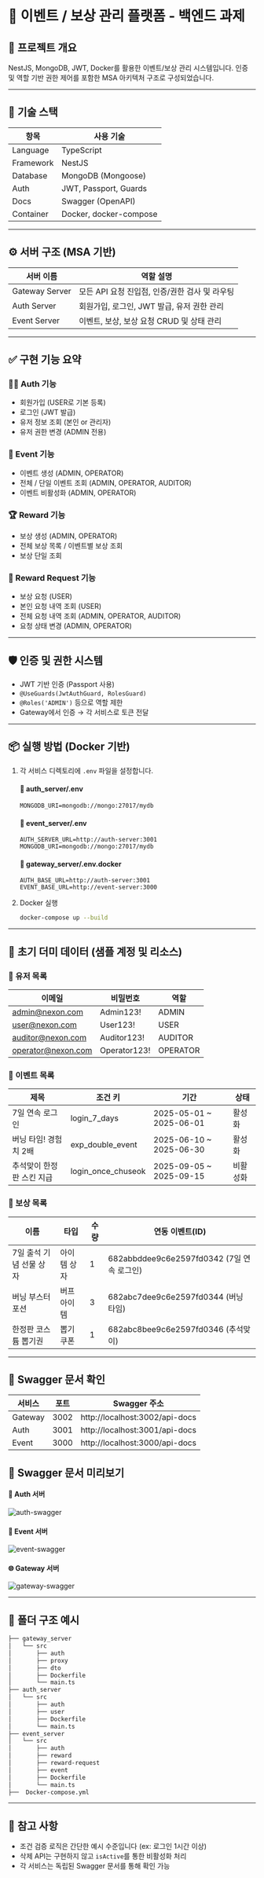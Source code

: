 # 🎯 이벤트 / 보상 관리 플랫폼 - 백엔드 과제

## 📌 프로젝트 개요
NestJS, MongoDB, JWT, Docker를 활용한 이벤트/보상 관리 시스템입니다. 인증 및 역할 기반 권한 제어를 포함한 MSA 아키텍처 구조로 구성되었습니다.

---

## 🧱 기술 스택

| 항목         | 사용 기술               |
|--------------|------------------------|
| Language     | TypeScript             |
| Framework    | NestJS                 |
| Database     | MongoDB (Mongoose)     |
| Auth         | JWT, Passport, Guards  |
| Docs         | Swagger (OpenAPI)      |
| Container    | Docker, docker-compose |

---

## ⚙️ 서버 구조 (MSA 기반)

| 서버 이름        | 역할 설명                                     |
|------------------|----------------------------------------------|
| Gateway Server   | 모든 API 요청 진입점, 인증/권한 검사 및 라우팅 |
| Auth Server      | 회원가입, 로그인, JWT 발급, 유저 권한 관리     |
| Event Server     | 이벤트, 보상, 보상 요청 CRUD 및 상태 관리       |

---

## ✅ 구현 기능 요약

### 🧑‍💻 Auth 기능
- 회원가입 (USER로 기본 등록)
- 로그인 (JWT 발급)
- 유저 정보 조회 (본인 or 관리자)
- 유저 권한 변경 (ADMIN 전용)

### 🎉 Event 기능
- 이벤트 생성 (ADMIN, OPERATOR)
- 전체 / 단일 이벤트 조회 (ADMIN, OPERATOR, AUDITOR)
- 이벤트 비활성화 (ADMIN, OPERATOR)

### 🏆 Reward 기능
- 보상 생성 (ADMIN, OPERATOR)
- 전체 보상 목록 / 이벤트별 보상 조회
- 보상 단일 조회

### 🎁 Reward Request 기능
- 보상 요청 (USER)
- 본인 요청 내역 조회 (USER)
- 전체 요청 내역 조회 (ADMIN, OPERATOR, AUDITOR)
- 요청 상태 변경 (ADMIN, OPERATOR)

---

## 🛡️ 인증 및 권한 시스템

- JWT 기반 인증 (Passport 사용)
- `@UseGuards(JwtAuthGuard, RolesGuard)`
- `@Roles('ADMIN')` 등으로 역할 제한
- Gateway에서 인증 → 각 서비스로 토큰 전달

---

## 📦 실행 방법 (Docker 기반)

1. 각 서비스 디렉토리에 `.env` 파일을 설정합니다.
    #### 📍 auth_server/.env
    ```env
    MONGODB_URI=mongodb://mongo:27017/mydb
    ```
    #### 📍 event_server/.env
    ```env
    AUTH_SERVER_URL=http://auth-server:3001
    MONGODB_URI=mongodb://mongo:27017/mydb
    ```
    #### 📍 gateway_server/.env.docker
    ```env.docker
    AUTH_BASE_URL=http://auth-server:3001
    EVENT_BASE_URL=http://event-server:3000
    ```
    
2. Docker 실행
    ```bash
    docker-compose up --build
    ```
    
---

## 🧪 초기 더미 데이터 (샘플 계정 및 리소스)

### 👤 유저 목록

| 이메일                 | 비밀번호             | 역할         |
|----------------------|--------------------|-------------|
| admin@nexon.com      | Admin123!          | ADMIN       |
| user@nexon.com       | User123!           | USER        |
| auditor@nexon.com    | Auditor123!        | AUDITOR     |
| operator@nexon.com   | Operator123!       | OPERATOR    |

### 📅 이벤트 목록

| 제목                  | 조건 키              | 기간                     | 상태   |
|----------------------|--------------------|-------------------------|-------|
| 7일 연속 로그인          | login_7_days       | 2025-05-01 ~ 2025-06-01 | 활성화  | 
| 버닝 타임! 경험치 2배     | exp_double_event   | 2025-06-10 ~ 2025-06-30 | 활성화  | 
| 추석맞이 한정판 스킨 지급   | login_once_chuseok | 2025-09-05 ~ 2025-09-15 | 비활성화 | 

### 🎁 보상 목록

| 이름                  | 타입        | 수량  | 연동 이벤트(ID)                           |
|----------------------|------------|------|----------------------------------------|
| 7일 출석 기념 선물 상자   | 아이템 상자   | 1    | 682abbddee9c6e2597fd0342 (7일 연속 로그인) |
| 버닝 부스터 포션         | 버프 아이템   | 3    | 682abc7dee9c6e2597fd0344 (버닝 타임)      |
| 한정판 코스튬 뽑기권      | 뽑기 쿠폰     | 1    | 682abc8bee9c6e2597fd0346 (추석맞이)       |

---

## 📖 Swagger 문서 확인

| 서비스         | 포트          | Swagger 주소                    |
|--------------|--------------|--------------------------------|
| Gateway      | 3002         | http://localhost:3002/api-docs |
| Auth         | 3001         | http://localhost:3001/api-docs |
| Event        | 3000         | http://localhost:3000/api-docs |

## 📘 Swagger 문서 미리보기

#### 🔐 Auth 서버
![auth-swagger](./assets/Swagger-auth.png)

#### 🎉 Event 서버
![event-swagger](./assets/Swagger-event.png)

#### 🌐 Gateway 서버
![gateway-swagger](./assets/Swagger-gateway.png)

---


## 📁 폴더 구조 예시

```bash
├── gateway_server
│   └── src
│       ├── auth
│       ├── proxy
│       ├── dto
│       ├── Dockerfile
│       └── main.ts
├── auth_server
│   └── src
│       ├── auth
│       ├── user
│       ├── Dockerfile
│       └── main.ts
├── event_server
│   └── src
│       ├── auth
│       ├── reward
│       ├── reward-request
│       ├── event
│       ├── Dockerfile
│       └── main.ts
├──  Docker-compose.yml
```

---

## 📌 참고 사항
- 조건 검증 로직은 간단한 예시 수준입니다 (ex: 로그인 1시간 이상)
- 삭제 API는 구현하지 않고 `isActive`를 통한 비활성화 처리
- 각 서비스는 독립된 Swagger 문서를 통해 확인 가능
